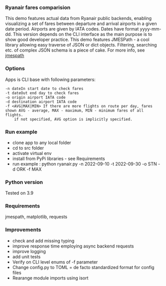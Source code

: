 ### Ryanair fares comparision

This demo features actual data from Ryanair public backends, enabling visualizing a set of
fares between departure and arrival airports in a given date period. Airports are given by IATA codes. Dates have format yyyy-mm-dd.
This version depends on the CLI interface as the main purpose is to show good developer practice.
This demo features JMESPath - a cool library allowing easy traverse of JSON or dict objects. Filtering, searching etc. of complex JSON schema is a piece of cake. For more info, see [jmespath](https://jmespath.org/tutorial.html)

### Options

Apps is CLI base with following parameters:

    -n dateIn start date to check fares
    -t dateOut end day to check fares 
    -o origin airport IATA code
    -d destination airport IATA code
    -f <AVG|MAX|MIN> If there are more flights on route per day, fares shown AVG - average, MAX - maximum, MIN - minimum fares of all flights.
        if not specified, AVG option is implicitly specified.

### Run example

- clone app to any local folder
- cd to src folder
- activate virtual env
- install from PyPi libraries - see Requirements
- run example : python ryanair.py -n  2022-09-10 -t 2022-09-30 -o STN -d ORK -f MAX

### Python version

Tested on 3.9

### Requirements

jmespath,
matplotlib,
requests

### Improvements

- check and add missing typing
- improve response time employing async backend requests
- improve logging
- add unit tests
- Verify on CLI level enums of -f parameter
- Change config.py to TOML = de facto standardized format for config files
- Rearange module imports using isort
